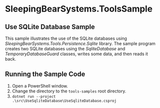 # SleepingBearSystems.ToolsSample

## Use SQLite Database Sample

This sample illustrates the use of the SQLite databases using *SleepingBearSystems.Tools.Persistence.Sqlite*
library. The sample program creates two SQLite databases using the *SqliteDatabase* and
*TemporaryDatabaseGuard* classes, writes some data, and then reads it back.

## Running the Sample Code

1. Open a PowerShell window.
2. Change the directory to the `tools-samples` root directory.
3. `dotnet run --project .\src\UseSqliteDatabase\UseSqliteDatabase.csproj`
